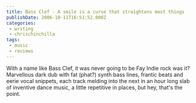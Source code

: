 ```yaml
---
title: Bass Clef - A smile is a curve that straightens most things
publishDate: 2006-10-11T16:51:52.000Z
categories:
 - writing
 - chrischinchilla
tags:
 - music 
 - reviews
---
```


With a name like Bass Clef, it was never going to be Fay Indie rock was it? Marvellous dark dub with fat (phat?) synth bass lines, frantic beats and eerie vocal snippets, each track melding into the next in an hour long slab of inventive dance music, a little repetitive in places, but hey, that's the point.
